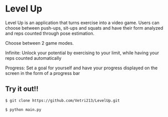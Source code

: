 # Level Up

Level Up is an application that turns exercise into a video game. Users can choose between push-ups, sit-ups and squats and have their form analyzed and reps counted through pose estimation.

Choose between 2 game modes.

Infinite: Unlock your potential by exercising to your limit, while having your reps counted automatically

Progress: Set a goal for yourself and have your progress displayed on the screen in the form of a progress bar

## Try it out!!

```bash
$ git clone https://github.com/Vetri213/LevelUp.git
```
```bash
$ python main.py
```
